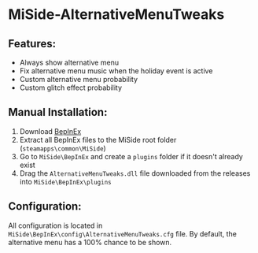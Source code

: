 # MiSide-AlternativeMenuTweaks

## Features:
* Always show alternative menu
* Fix alternative menu music when the holiday event is active
* Custom alternative menu probability
* Custom glitch effect probability

## Manual Installation:
1. Download [BepInEx](https://github.com/BepInEx/BepInEx/releases/download/v6.0.0-pre.2/BepInEx-Unity.IL2CPP-win-x64-6.0.0-pre.2.zip)
2. Extract all BepInEx files to the MiSide root folder (`steamapps\common\MiSide`)
3. Go to `MiSide\BepInEx` and create a `plugins` folder if it doesn't already exist
4. Drag the `AlternativeMenuTweaks.dll` file downloaded from the releases into `MiSide\BepInEx\plugins`

## Configuration:
All configuration is located in `MiSide\BepInEx\config\AlternativeMenuTweaks.cfg` file.
By default, the alternative menu has a 100% chance to be shown.